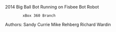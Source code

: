 2014  Big Ball Bot		Running on Fisbee Bot Robot

			xBox 360 Branch


Authors:
		Sandy Currie
		Mike  Rehberg
		Richard Wardin
		